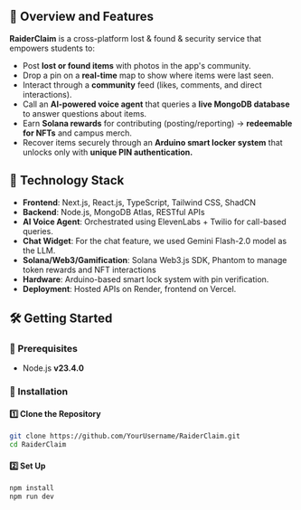 ## 🚀 Overview and Features
**RaiderClaim** is a cross-platform lost & found & security service that empowers students to:

- Post **lost or found items** with photos in the app's community.
- Drop a pin on a **real-time** map to show where items were last seen.
- Interact through a **community** feed (likes, comments, and direct interactions).
- Call an **AI-powered voice agent** that queries a **live MongoDB database** to answer questions about items.
- Earn **Solana rewards** for contributing (posting/reporting) → **redeemable for NFTs** and campus merch.
- Recover items securely through an **Arduino smart locker system** that unlocks only with **unique PIN authentication.**


## 📌 Technology Stack  
- **Frontend**: Next.js, React.js, TypeScript, Tailwind CSS, ShadCN
- **Backend**: Node.js, MongoDB Atlas, RESTful APIs
- **AI Voice Agent**: Orchestrated using ElevenLabs + Twilio for call-based queries.
- **Chat Widget**: For the chat feature, we used Gemini Flash-2.0 model as the LLM.
- **Solana/Web3/Gamification**: Solana Web3.js SDK, Phantom to manage token rewards and NFT interactions
- **Hardware**: Arduino-based smart lock system with pin verification.
- **Deployment**: Hosted APIs on Render, frontend on Vercel.

## 🛠️ Getting Started  

### 🔹 Prerequisites  
- Node.js **v23.4.0**  


### 🔹 Installation  

#### **1️⃣ Clone the Repository**  
```bash
git clone https://github.com/YourUsername/RaiderClaim.git
cd RaiderClaim
```
#### **2️⃣ Set Up**
```bash
npm install
npm run dev
```
